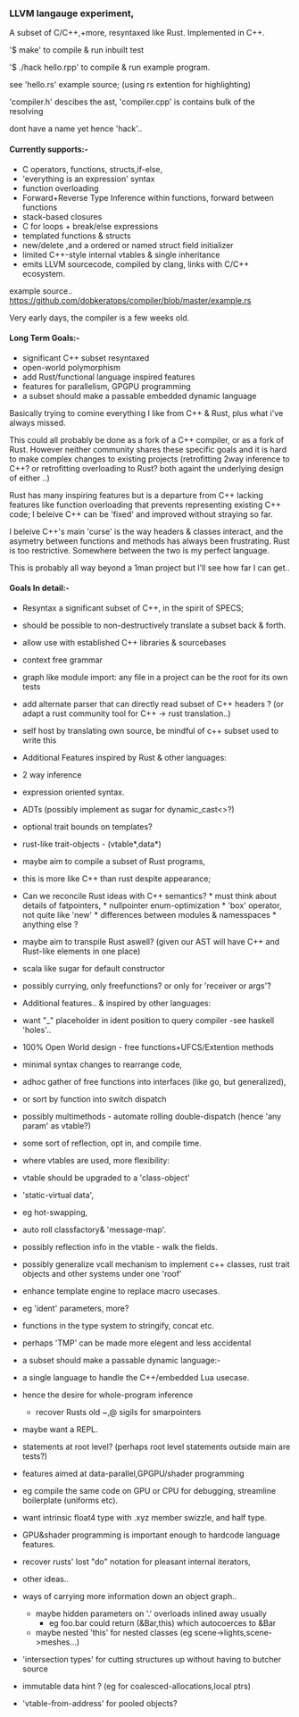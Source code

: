 ### LLVM langauge experiment,

A subset of C/C++,+more, resyntaxed like Rust.  Implemented in C++.

'$ make' to compile & run inbuilt test

'$ ./hack hello.rpp' to compile & run example program.

see 'hello.rs' example source; (using rs extention for highlighting)

'compiler.h' descibes the ast, 'compiler.cpp' is contains bulk of the resolving

dont have a name yet hence 'hack'..

#### Currently supports:-

 * C operators, functions, structs,if-else, 
 * 'everything is an expression' syntax
 * function overloading
 * Forward+Reverse Type Inference within functions, forward between functions
 * stack-based closures
 * C for loops + break/else expressions
 * templated functions & structs
 * new/delete ,and a ordered or named struct field initializer
 * limited C++-style internal vtables & single inheritance
 * emits LLVM sourcecode, compiled by clang, links with C/C++ ecosystem.

example source..
https://github.com/dobkeratops/compiler/blob/master/example.rs

Very early days, the compiler is a few weeks old.

#### Long Term Goals:-

 * significant C++ subset resyntaxed
 * open-world polymorphism
 * add Rust/functional language inspired features
 * features for parallelism, GPGPU programming
 * a subset should make a passable embedded dynamic language

Basically trying to comine everything I like from C++ & Rust, plus what i've always missed.

This could all probably be done as a fork of a C++ compiler, or as a fork of Rust. However neither community shares these specific goals and it is hard to make complex changes to existing projects (retrofitting 2way inference to C++? or retrofitting overloading to Rust? both againt the underlying design of either ..)

Rust has many inspiring features but is a departure from C++ lacking features like function overloading that prevents representing existing C++ code; I beleive C++ can be 'fixed' and improved without straying so far.

I beleive C++'s main 'curse' is the way headers & classes interact, and the asymetry between functions and methods has always been frustrating. Rust is too restrictive. Somewhere between the two is my perfect language.

This is probably all way beyond a 1man project but I'll see how far I can get..

#### Goals In detail:-

 * Resyntax a significant subset of C++, in the spirit of SPECS; 
  * should be possible to non-destructively translate a subset back & forth.
  * allow use with established C++ libraries & sourcebases
  * context free grammar
  * graph like module import: any file in a project can be the root for its own tests
  * add alternate parser that can directly read subset of C++ headers ?
     (or adapt a rust community tool for C++ -> rust translation..)
  * self host by translating own source, be mindful of c++ subset used to write this

 * Additional Features inspired by Rust & other languages:
  * 2 way inference
  * expression oriented syntax.
  * ADTs (possibly implement as sugar for dynamic_cast<>?)
  * optional trait bounds on templates?
  * rust-like trait-objects - (vtable*,data*)
  * maybe aim to compile a subset of Rust programs,
   * this is more like C++ than rust despite appearance;
   * Can we reconcile Rust ideas with C++ semantics?
    * must think about details of fatpointers, 
    * nullpointer enum-optimization
    * 'box' operator, not quite like 'new'
    * differences between modules & namesspaces 
    * anything else ?
  * maybe aim to transpile Rust aswell? (given our AST will have C++ and Rust-like elements in one place)
  * scala like sugar for default constructor
  * possibly currying, only freefunctions? or only for 'receiver or args'?

 * Additional features..  & inspired by other languages:
  * want "_" placeholder in ident position to query compiler -see haskell 'holes'..
  * 100% Open World design - free functions+UFCS/Extention methods
   * minimal syntax changes to rearrange code,
   * adhoc gather of free functions into interfaces (like go, but generalized), 
   * or sort by function into switch dispatch
  * possibly multimethods - automate rolling double-dispatch (hence 'any param' as vtable?)
  * some sort of reflection, opt in, and compile time.
  * where vtables are used, more flexibility: 
   * vtable should be upgraded to a 'class-object'
   * 'static-virtual data', 
   * eg hot-swapping,
   * auto roll classfactory& 'message-map'.
   * possibly reflection info in the vtable - walk the fields.
   * possibly generalize vcall mechanism to implement c++ classes, rust trait objects and other systems under one 'roof'

 * enhance template engine to replace macro usecases.
  * eg 'ident' parameters, more?
  * functions in the type system to stringify, concat etc.
  * perhaps 'TMP' can be made more elegent and less accidental

 * a subset should make a passable dynamic language:-
  * a single language to handle the C++/embedded Lua usecase.
  * hence the desire for whole-program inference
    * recover Rusts old ~,@ sigils for smarpointers
  * maybe want a REPL.
  * statements at root level? (perhaps root level statements outside main are tests?)

 * features aimed at data-parallel,GPGPU/shader programming 
  * eg compile the same code on GPU or CPU for debugging, streamline boilerplate (uniforms etc).
  * want intrinsic float4 type with .xyz member swizzle, and half type.
  * GPU&shader programming is important enough to hardcode language features.
  * recover rusts' lost "do" notation for pleasant internal iterators, 

 * other ideas..
  * ways of carrying more information down an object graph..
    * maybe hidden parameters on '.' overloads inlined away usually
      * eg foo.bar could return  (&Bar,this) which autocoerces to &Bar 
    * maybe nested 'this' for nested classes (eg scene->lights,scene->meshes...)
  * 'intersection types' for cutting structures up without having to butcher source
  * immutable data hint ? (eg for coalesced-allocations,local ptrs)
  * 'vtable-from-address' for pooled objects?